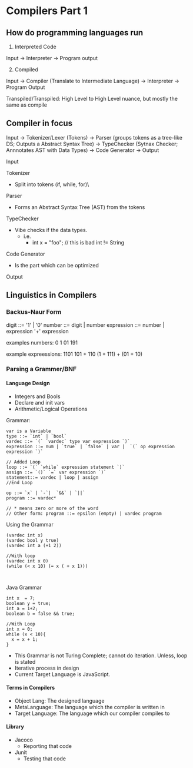 
# Compilers Part 1

## How do programming languages run

1. Interpreted Code

Input -> Interpreter -> Program output

2. Compiled

Input -> Compiler (Translate to Intermediate Language) -> Interpreter -> Program Output

Transpiled/Transpiled: High Level to High Level nuance, but mostly the same as compile

 ##  Compiler in focus

Input -> Tokenizer/Lexer (Tokens) -> Parser (groups tokens as a tree-like DS; Outputs a Abstract Syntax Tree) ->  TypeChecker (Sytnax Checker; Annnotates AST with Data Types) -> Code Generator -> Output


Input

Tokenizer
- Split into tokens (if, while, for)\

Parser
- Forms an Abstract Syntax Tree (AST) from the tokens

TypeChecker
- Vibe checks if the data types.
  - i.e.
    - int x = "foo"; // this is bad int != String

Code Generator
- Is the part which can be optimized 

Output


## Linguistics in Compilers

### Backus-Naur Form 

digit ::= '1' | '0'
number ::= digit | number 
expression ::= number | expression '+' expression

examples numbers:
0
1
01
191

example expreessions:
1101
101 + 110
(1 + 111) + (01 + 10)

### Parsing a Grammer/BNF

#### Language Design

- Integers and Bools
- Declare and init vars
- Arithmetic/Logical Operations

Grammar:
````
var is a Variable
type ::= `int` | `bool`
vardec ::= `(` `vardec` type var expression `)`
expression ::= num | `true` | `false` | var |  `(` op expression expression `)`

// Added Loop
loop ::= `(` `while` expression statement `)`
assign ::= `()` `=` var expression `)`
statement::= vardec | loop | assign
//End Loop

op ::= `x` | `-`|  `&&` | `||`
program ::= vardec*

// * means zero or more of the word
// Other form: program ::= epsilon (empty) | vardec program

````

Using the Grammar

````
(vardec int x)
(vardec bool y true)
(vardec int a (+1 2))

//With loop
(vardec int x 0)
(while (< x 10) (= x ( + x 1)))



````

Java Grammar

````
int x  = 7;
boolean y = true;
int a = 1+2;
boolean b = false && true;

//With Loop
int x = 0;
while (x < 10){
  x = x + 1;
}

````

- This Grammar is not Turing Complete; cannot do iteration. Unless, loop is stated
- Iterative process in design
- Current Target Language is JavaScript.


#### Terms in Compilers

- Object Lang: The designed language
- MetaLanguage: The language which the compiler is written in
- Target Language: The language which our compiler compiles to



#### Library 

- Jacoco
  - Reporting that code 
- Junit
  - Testing that code

